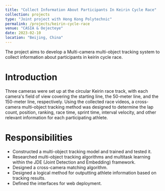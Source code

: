 ```yaml
---
title: "Collect Information About Participants In Keirin Cycle Race"
collection: projects
type: "Joint project with Hong Kong Polytechnic"
permalink: /projects/keirin-cycle-race
venue: "CASIA & Oejecteye"
date: 2023-02-10
location: "Beijing, China"
---
```


The project aims to develop a Multi-camera multi-object tracking system to collect information about participants in keirin cycle race.

Introduction
======
Three cameras were set up at the circular Keirin race track, with each camera's field of view covering the starting line, the 50-meter line, and the 150-meter line, respectively. Using the collected race videos, a cross-camera multi-object tracking method was designed to determine the lap count, position, ranking, race time, sprint time, interval velocity, and other relevant information for each participating athlete.

Responsibilities
======
* Constructed a multi-object tracking model and trained and tested it.
* Researched multi-object tracking algorithms and multitask learning within the JDE (Joint Detection and Embedding) framework.
* Designed a cross-camera matching algorithm.
* Designed a logical method for outputting athlete information based on tracking results.
* Defined the interfaces for web deployment.